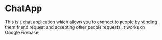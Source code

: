 # ChatApp
This is a chat application which allows you to connect to people by sending them friend request and accepting other people requests. It works on Google Firebase.
